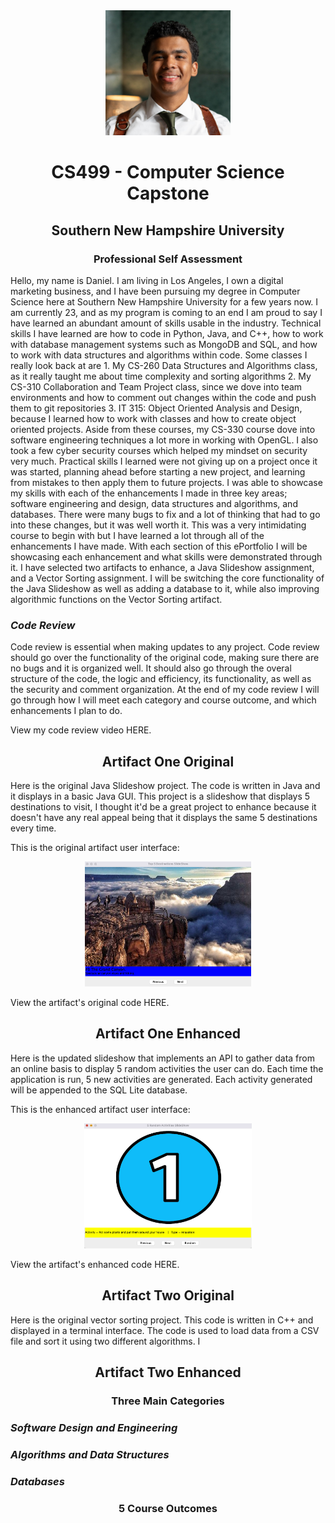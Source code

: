 <center>
  <img src="danielpfp.JPG" height=200 width=200>
</center>

# <center>CS499 - Computer Science Capstone</center>

## <center>Southern New Hampshire University</center>

### <center>Professional Self Assessment</center>

Hello, my name is Daniel. I am living in Los Angeles, I own a digital marketing business, and I have been pursuing my degree in Computer Science here at Southern New Hampshire University for a few years now. I am currently 23, and as my program is coming to an end I am proud to say I have learned an abundant amount of skills usable in the industry. Technical skills I have learned are how to code in Python, Java, and C++, how to work with database management systems such as MongoDB and SQL, and how to work with data structures and algorithms within code. Some classes I really look back at are 1. My CS-260 Data Structures and Algorithms class, as it really taught me about time complexity and sorting algorithms 2. My CS-310 Collaboration and Team Project class, since we dove into team environments and how to comment out changes within the code and push them to git repositories 3. IT 315: Object Oriented Analysis and Design, because I learned how to work with classes and how to create object oriented projects. Aside from these courses, my CS-330 course dove into software engineering techniques a lot more in working with OpenGL. I also took a few cyber security courses which helped my mindset on security very much.
Practical skills I learned were not giving up on a project once it was started, planning ahead before starting a new project, and learning from mistakes to then apply them to future projects.
I was able to showcase my skills with each of the enhancements I made in three key areas; software engineering and design, data structures and algorithms, and databases. There were many bugs to fix and a lot of thinking that had to go into these changes, but it was well worth it. This was a very intimidating course to begin with but I have learned a lot through all of the enhancements I have made.
With each section of this ePortfolio I will be showcasing each enhancement and what skills were demonstrated through it. I have selected two artifacts to enhance, a Java Slideshow assignment, and a Vector Sorting assignment. I will be switching the core functionality of the Java Slideshow as well as adding a database to it, while also improving algorithmic functions on the Vector Sorting artifact.

### *Code Review*

Code review is essential when making updates to any project. Code review should go over the functionality of the original code, making sure there are no bugs and it is organized well. It should also go through the overal structure of the code, the logic and efficiency, its functionality, as well as the security and comment organization.
At the end of my code review I will go through how I will meet each category and course outcome, and which enhancements I plan to do.

View my code review video HERE.

## <center>Artifact One Original</center>

Here is the original Java Slideshow project. The code is written in Java and it displays in a basic Java GUI. This project is a slideshow that displays 5 destinations to visit, I thought it'd be a great project to enhance because it doesn't have any real appeal being that it displays the same 5 destinations every time.

This is the original artifact user interface:

<center>
  <img src="interface1.png" height=200>
</center>

View the artifact's original code HERE.

## <center>Artifact One Enhanced</center>

Here is the updated slideshow that implements an API to gather data from an online basis to display 5 random activities the user can do. Each time the application is run, 5 new activities are generated. Each activity generated will be appended to the SQL Lite database.

This is the enhanced artifact user interface:

<center>
  <img src="interface2.png" height=200>
</center>

View the artifact's enhanced code HERE.

## <center>Artifact Two Original</center>

Here is the original vector sorting project. This code is written in C++ and displayed in a terminal interface. The code is used to load data from a CSV file and sort it using two different algorithms. I

## <center>Artifact Two Enhanced</center>

### <center>Three Main Categories</center>

### *Software Design and Engineering*

### *Algorithms and Data Structures*

### *Databases*

### <center>5 Course Outcomes</center>
